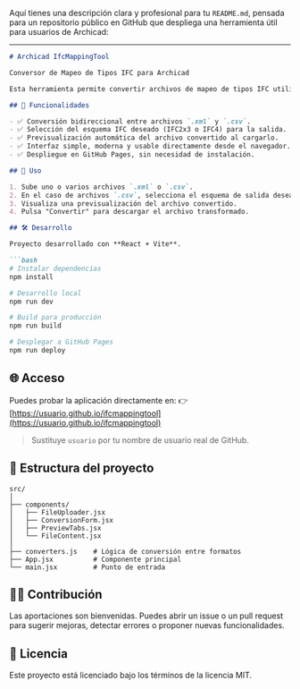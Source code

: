 Aquí tienes una descripción clara y profesional para tu `README.md`, pensada para un repositorio público en GitHub que despliega una herramienta útil para usuarios de Archicad:

---

````markdown
# Archicad IfcMappingTool

Conversor de Mapeo de Tipos IFC para Archicad

Esta herramienta permite convertir archivos de mapeo de tipos IFC utilizados en Archicad entre formato `.xml` y `.csv`, facilitando su edición, revisión y reutilización en flujos de trabajo openBIM.

## 🧰 Funcionalidades

- ✅ Conversión bidireccional entre archivos `.xml` y `.csv`.
- ✅ Selección del esquema IFC deseado (IFC2x3 o IFC4) para la salida.
- ✅ Previsualización automática del archivo convertido al cargarlo.
- ✅ Interfaz simple, moderna y usable directamente desde el navegador.
- ✅ Despliegue en GitHub Pages, sin necesidad de instalación.

## 🚀 Uso

1. Sube uno o varios archivos `.xml` o `.csv`.
2. En el caso de archivos `.csv`, selecciona el esquema de salida deseado (IFC4 o IFC2x3).
3. Visualiza una previsualización del archivo convertido.
4. Pulsa "Convertir" para descargar el archivo transformado.

## 🛠️ Desarrollo

Proyecto desarrollado con **React + Vite**.

```bash
# Instalar dependencias
npm install

# Desarrollo local
npm run dev

# Build para producción
npm run build

# Desplegar a GitHub Pages
npm run deploy
````

## 🌐 Acceso

Puedes probar la aplicación directamente en:
👉 [https://usuario.github.io/ifcmappingtool](https://usuario.github.io/ifcmappingtool)

> Sustituye `usuario` por tu nombre de usuario real de GitHub.

## 📁 Estructura del proyecto

```
src/
│
├── components/
│   ├── FileUploader.jsx
│   ├── ConversionForm.jsx
│   ├── PreviewTabs.jsx
│   └── FileContent.jsx
│
├── converters.js    # Lógica de conversión entre formatos
├── App.jsx          # Componente principal
└── main.jsx         # Punto de entrada
```

## 🧑‍💻 Contribución

Las aportaciones son bienvenidas. Puedes abrir un issue o un pull request para sugerir mejoras, detectar errores o proponer nuevas funcionalidades.

## 📄 Licencia

Este proyecto está licenciado bajo los términos de la licencia MIT.